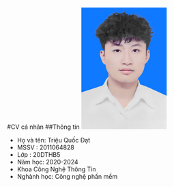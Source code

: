 #CV cá nhân
##Thông tin
<img src="img/anhDD.jpg" alt="alt text" style="width: 200px;"/>
* Họ và tên: Triệu Quốc Đạt
* MSSV : 2011064828
* Lớp : 20DTHB5 
* Năm học: 2020-2024
* Khoa Công Nghệ Thông Tin
* Nghành học: Công nghệ phần mềm
